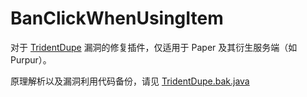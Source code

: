 # BanClickWhenUsingItem

对于 [TridentDupe](https://github.com/Killetx/TridentDupe) 漏洞的修复插件，仅适用于 Paper 及其衍生服务端（如 Purpur）。

原理解析以及漏洞利用代码备份，请见 [TridentDupe.bak.java](TridentDupe.bak.java)
